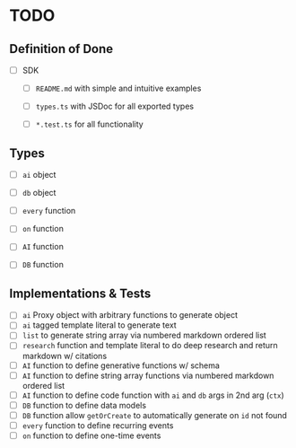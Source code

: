# TODO

## Definition of Done

- [ ] SDK
  - [ ] `README.md` with simple and intuitive examples
  - [ ] `types.ts` with JSDoc for all exported types
  - [ ] `*.test.ts` for all functionality


## Types
- [ ] `ai` object
- [ ] `db` object
- [ ] `every` function
- [ ] `on` function
- [ ] `AI` function
- [ ] `DB` function


## Implementations & Tests

- [ ] `ai` Proxy object with arbitrary functions to generate object
- [ ] `ai` tagged template literal to generate text
- [ ] `list` to generate string array via numbered markdown ordered list
- [ ] `research` function and template literal to do deep research and return markdown w/ citations
- [ ] `AI` function to define generative functions w/ schema
- [ ] `AI` function to define string array functions via numbered markdown ordered list
- [ ] `AI` function to define code function with `ai` and `db` args in 2nd arg (`ctx`)
- [ ] `DB` function to define data models
- [ ] `DB` function allow `getOrCreate` to automatically generate on `id` not found 
- [ ] `every` function to define recurring events
- [ ] `on` function to define one-time events